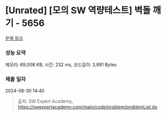 # [Unrated] [모의 SW 역량테스트] 벽돌 깨기 - 5656 

[문제 링크](https://swexpertacademy.com/main/code/problem/problemDetail.do?contestProbId=AWXRQm6qfL0DFAUo) 

### 성능 요약

메모리: 69,008 KB, 시간: 232 ms, 코드길이: 3,891 Bytes

### 제출 일자

2024-08-30 14:40



> 출처: SW Expert Academy, https://swexpertacademy.com/main/code/problem/problemList.do